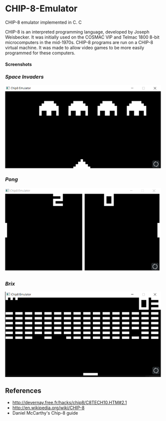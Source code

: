 # CHIP-8-Emulator
CHIP-8 emulator implemented in C. C

CHIP-8 is an interpreted programming language, developed by Joseph Weisbecker. It was initially used on the COSMAC VIP and Telmac 1800 8-bit microcomputers in the mid-1970s. CHIP-8 programs are run on a CHIP-8 virtual machine. It was made to allow video games to be more easily programmed for these computers.

#### Screenshots

### *Space Invaders*

![Space Invaders](screenshot/invaders.png "Space Invaders")

### *Pong*
![Pong](screenshot/pong.png "Pong")

### *Brix*
![Brix](screenshot/brix.png "Brix")


## References

- http://devernay.free.fr/hacks/chip8/C8TECH10.HTM#2.1
- http://en.wikipedia.org/wiki/CHIP-8
- Daniel McCarthy's Chip-8 guide
